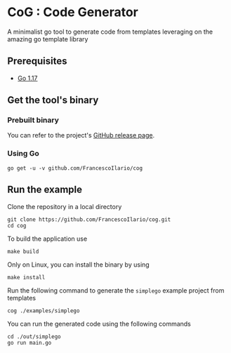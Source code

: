 # CoG : Code Generator

A minimalist go tool to generate code from templates leveraging on the amazing go template library

## Prerequisites

- [Go 1.17](https://golang.org/dl/)

## Get the tool's binary

### Prebuilt binary

You can refer to the project's [GitHub release page](https://github.com/FrancescoIlario/cog/releases).

### Using Go

```
go get -u -v github.com/FrancescoIlario/cog
```

## Run the example

Clone the repository in a local directory

```
git clone https://github.com/FrancescoIlario/cog.git
cd cog
```

To build the application use

```
make build
```

Only on Linux, you can install the binary by using

```
make install
```

Run the following command to generate the `simplego` example project from templates

```
cog ./examples/simplego
```

You can run the generated code using the following commands

```
cd ./out/simplego
go run main.go
```
